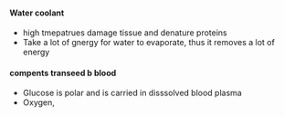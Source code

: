 #### Water coolant
 - high tmepatrues damage tissue and denature proteins
 - Take a lot of gnergy for water to evaporate, thus it removes a lot of energy
#### compents transeed b blood
 - Glucose is polar and is carried in disssolved blood plasma
 - Oxygen, 
<!--stackedit_data:
eyJoaXN0b3J5IjpbNjYzMDUwODEwLDQ2OTAyMzIwMV19
-->